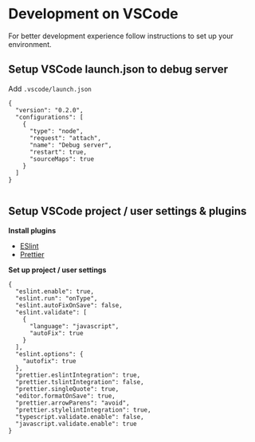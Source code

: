 # Development on VSCode

For better development experience follow instructions to set up your environment.

## Setup VSCode launch.json to debug server

Add `.vscode/launch.json`

```
{
  "version": "0.2.0",
  "configurations": [
    {
      "type": "node",
      "request": "attach",
      "name": "Debug server",
      "restart": true,
      "sourceMaps": true
    }
  ]
}


```

## Setup VSCode project / user settings & plugins

**Install plugins**

- [ESlint](https://marketplace.visualstudio.com/items?itemName=dbaeumer.vscode-eslint)
- [Prettier](https://marketplace.visualstudio.com/items?itemName=esbenp.prettier-vscode)

**Set up project / user settings**

```
{
  "eslint.enable": true,
  "eslint.run": "onType",
  "eslint.autoFixOnSave": false,
  "eslint.validate": [
    {
      "language": "javascript",
      "autoFix": true
    }
  ],
  "eslint.options": {
    "autofix": true
  },
  "prettier.eslintIntegration": true,
  "prettier.tslintIntegration": false,
  "prettier.singleQuote": true,
  "editor.formatOnSave": true,
  "prettier.arrowParens": "avoid",
  "prettier.stylelintIntegration": true,
  "typescript.validate.enable": false,
  "javascript.validate.enable": true
}
```
